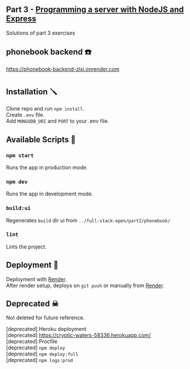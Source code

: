 ## Part 3 - [Programming a server with NodeJS and Express](https://fullstackopen.com/en/part3)

Solutions of part 3 exercises

## phonebook backend ☎️

https://phonebook-backend-zlxi.onrender.com

#

## Installation 🪛

Clone repo and run `npm install`.  
Create `.env` file.  
Add `MONGODB_URI` and `PORT` to your .env file.

## Available Scripts 📜

### `npm start`

Runs the app in production mode.

### `npm dev`

Runs the app in development mode.

### `build:ui`

Regenerates `build` dir ui from `../full-stack-open/part2/phonebook/`

### `lint`

Lints the project.

## Deployment 🚀

Deployment with [Render](https://render.com/).  
After render setup, deploys on `git push` or manually from
[Render](https://render.com/).

## Deprecated ☠

Not deleted for future reference.

[deprecated] Heroku deployment  
[deprecated] https://cryptic-waters-58336.herokuapp.com/  
[deprecated] Procfile  
[deprecated] `npm deploy`  
[deprecated] `npm deploy:full`  
[deprecated] `npm logs:prod`
